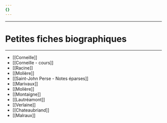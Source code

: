 ```yaml
---
{}
---
```

***
# Petites fiches biographiques
***
-  [[Corneille]]
- [[Corneille - cours]]
- [[Racine]] 
- [[Molière]]
- [[Saint-John Perse - Notes éparses]]
- [[Marivaux]]
- [[Molière]]
- [[Montaigne]]
- [[Lautréamont]] 
- [[Verlaine]] 
- [[Chateaubriand]] 
- [[Malraux]] 